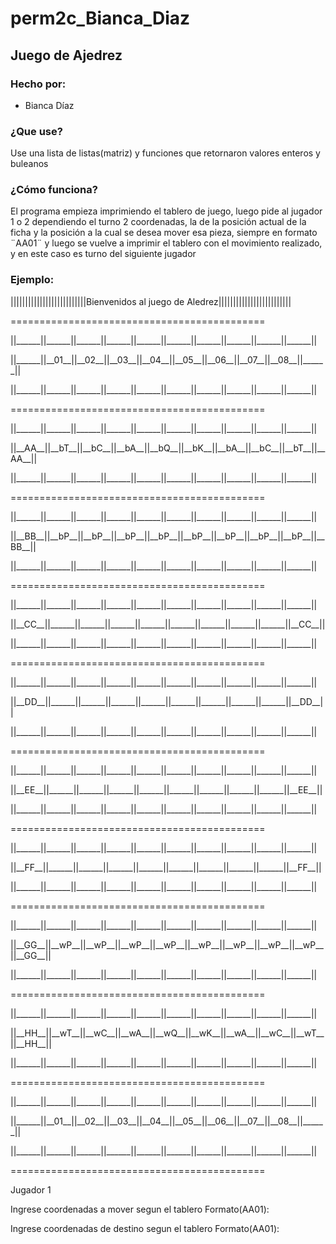 # perm2c_Bianca_Diaz
<h2>Juego de Ajedrez</h2>
<div>
<h3>Hecho por:</h3>
<ul>
    <li>Bianca Díaz</li>
</ul>
</div>
<h3>¿Que use?</h3>
<p>Use una lista de listas(matriz) y  funciones que retornaron valores enteros y buleanos</p>
<h3>¿Cómo funciona?</h3>
<p>El programa empieza imprimiendo el tablero de juego, luego pide al jugador 1 o 2 dependiendo el turno 2 coordenadas, la de la posición actual de la ficha y la posición a la cual se desea mover esa pieza, siempre en formato ¨AA01¨ y luego se vuelve a imprimir el tablero con el movimiento realizado, y en este caso es turno del siguiente jugador</p>
<h3>Ejemplo:</h3>

<p>||||||||||||||||||||||||||Bienvenidos al juego de Aledrez|||||||||||||||||||||||||</p>
<p>============================================</p>
<p>||______||______||______||______||______||______||______||______||______||______||</p>
<p>||______||__01__||__02__||__03__||__04__||__05__||__06__||__07__||__08__||______||</p>
<p>||______||______||______||______||______||______||______||______||______||______||</p>
<p>============================================</p>
<p>||______||______||______||______||______||______||______||______||______||______||</p>
<p>||__AA__||__bT__||__bC__||__bA__||__bQ__||__bK__||__bA__||__bC__||__bT__||__AA__||</p>
<p>||______||______||______||______||______||______||______||______||______||______||</p>
<p>============================================</p>
<p>||______||______||______||______||______||______||______||______||______||______||</p>
<p>||__BB__||__bP__||__bP__||__bP__||__bP__||__bP__||__bP__||__bP__||__bP__||__BB__||</p>
<p>||______||______||______||______||______||______||______||______||______||______||</p>
<p>============================================</p>
<p>||______||______||______||______||______||______||______||______||______||______||</p>
<p>||__CC__||______||______||______||______||______||______||______||______||__CC__||</p>
<p>||______||______||______||______||______||______||______||______||______||______||</p>
<p>============================================</p>
<p>||______||______||______||______||______||______||______||______||______||______||</p>
<p>||__DD__||______||______||______||______||______||______||______||______||__DD__||</p>
<p>||______||______||______||______||______||______||______||______||______||______||</p>
<p>============================================</p>
<p>||______||______||______||______||______||______||______||______||______||______||</p>
<p>||__EE__||______||______||______||______||______||______||______||______||__EE__||</p>
<p>||______||______||______||______||______||______||______||______||______||______||</p>
<p>============================================</p>
<p>||______||______||______||______||______||______||______||______||______||______||</p>
<p>||__FF__||______||______||______||______||______||______||______||______||__FF__||</p>
<p>||______||______||______||______||______||______||______||______||______||______||</p>
<p>============================================</p>
<p>||______||______||______||______||______||______||______||______||______||______||</p>
<p>||__GG__||__wP__||__wP__||__wP__||__wP__||__wP__||__wP__||__wP__||__wP__||__GG__||</p>
<p>||______||______||______||______||______||______||______||______||______||______||</p>
<p>============================================</p>
<p>||______||______||______||______||______||______||______||______||______||______||</p>
<p>||__HH__||__wT__||__wC__||__wA__||__wQ__||__wK__||__wA__||__wC__||__wT__||__HH__||</p>
<p>||______||______||______||______||______||______||______||______||______||______||</p>
<p>============================================</p>
<p>||______||______||______||______||______||______||______||______||______||______||</p>
<p>||______||__01__||__02__||__03__||__04__||__05__||__06__||__07__||__08__||______||</p>
<p>||______||______||______||______||______||______||______||______||______||______||</p>
<p>============================================</p>
<p>Jugador 1
<p>Ingrese coordenadas a mover segun el tablero Formato(AA01):</p>
<p>Ingrese coordenadas de destino segun el tablero Formato(AA01):</p>

